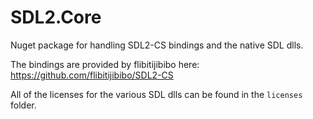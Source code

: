 # SDL2.Core
Nuget package for handling SDL2-CS bindings and the native SDL dlls.

The bindings are provided by flibitijibibo here: https://github.com/flibitijibibo/SDL2-CS

All of the licenses for the various SDL dlls can be found in the `licenses` folder.


